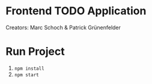 # Frontend TODO Application
Creators: Marc Schoch & Patrick Grünenfelder

# Run Project
1. `npm install`
2. `npm start`
